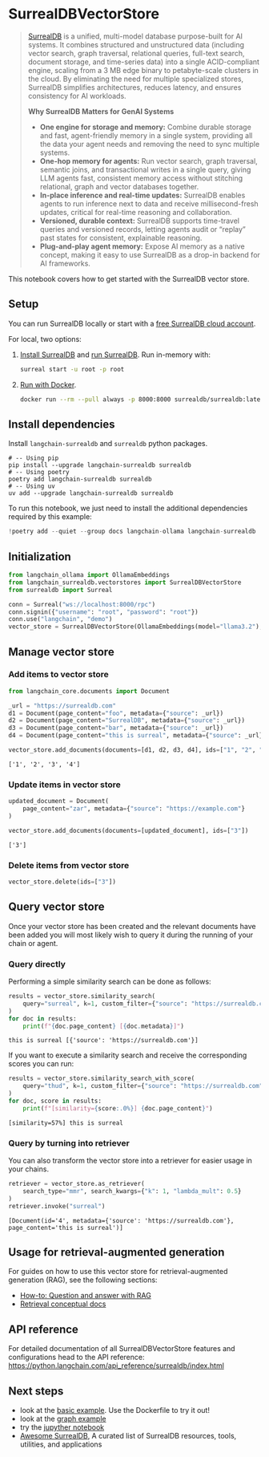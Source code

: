 # SurrealDBVectorStore

> [SurrealDB](https://surrealdb.com) is a unified, multi-model database purpose-built for AI systems. It combines structured and unstructured data (including vector search, graph traversal, relational queries, full-text search, document storage, and time-series data) into a single ACID-compliant engine, scaling from a 3 MB edge binary to petabyte-scale clusters in the cloud. By eliminating the need for multiple specialized stores, SurrealDB simplifies architectures, reduces latency, and ensures consistency for AI workloads.
>
> **Why SurrealDB Matters for GenAI Systems**
> - **One engine for storage and memory:** Combine durable storage and fast, agent-friendly memory in a single system, providing all the data your agent needs and removing the need to sync multiple systems.
> - **One-hop memory for agents:** Run vector search, graph traversal, semantic joins, and transactional writes in a single query, giving LLM agents fast, consistent memory access without stitching relational, graph and vector databases together.
> - **In-place inference and real-time updates:** SurrealDB enables agents to run inference next to data and receive millisecond-fresh updates, critical for real-time reasoning and collaboration.
> - **Versioned, durable context:** SurrealDB supports time-travel queries and versioned records, letting agents audit or “replay” past states for consistent, explainable reasoning.
> - **Plug-and-play agent memory:** Expose AI memory as a native concept, making it easy to use SurrealDB as a drop-in backend for AI frameworks.

This notebook covers how to get started with the SurrealDB vector store.

## Setup

You can run SurrealDB locally or start with a [free SurrealDB cloud account](https://surrealdb.com/docs/cloud/getting-started).

For local, two options:
1. [Install SurrealDB](https://surrealdb.com/docs/surrealdb/installation) and [run SurrealDB](https://surrealdb.com/docs/surrealdb/installation/running). Run in-memory with:

    ```bash
    surreal start -u root -p root
    ```

2. [Run with Docker](https://surrealdb.com/docs/surrealdb/installation/running/docker).

    ```bash
    docker run --rm --pull always -p 8000:8000 surrealdb/surrealdb:latest start
    ```

## Install dependencies

Install `langchain-surrealdb` and `surrealdb` python packages.

```shell
# -- Using pip
pip install --upgrade langchain-surrealdb surrealdb
# -- Using poetry
poetry add langchain-surrealdb surrealdb
# -- Using uv
uv add --upgrade langchain-surrealdb surrealdb
```
To run this notebook, we just need to install the additional dependencies required by this example:



```python
!poetry add --quiet --group docs langchain-ollama langchain-surrealdb
```
## Initialization



```python
from langchain_ollama import OllamaEmbeddings
from langchain_surrealdb.vectorstores import SurrealDBVectorStore
from surrealdb import Surreal

conn = Surreal("ws://localhost:8000/rpc")
conn.signin({"username": "root", "password": "root"})
conn.use("langchain", "demo")
vector_store = SurrealDBVectorStore(OllamaEmbeddings(model="llama3.2"), conn)
```
## Manage vector store

### Add items to vector store



```python
from langchain_core.documents import Document

_url = "https://surrealdb.com"
d1 = Document(page_content="foo", metadata={"source": _url})
d2 = Document(page_content="SurrealDB", metadata={"source": _url})
d3 = Document(page_content="bar", metadata={"source": _url})
d4 = Document(page_content="this is surreal", metadata={"source": _url})

vector_store.add_documents(documents=[d1, d2, d3, d4], ids=["1", "2", "3", "4"])
```
```output
['1', '2', '3', '4']
```


### Update items in vector store


```python
updated_document = Document(
    page_content="zar", metadata={"source": "https://example.com"}
)

vector_store.add_documents(documents=[updated_document], ids=["3"])
```



```output
['3']
```


### Delete items from vector store



```python
vector_store.delete(ids=["3"])
```

## Query vector store

Once your vector store has been created and the relevant documents have been added you will most likely wish to query it during the running of your chain or agent. 

### Query directly

Performing a simple similarity search can be done as follows:



```python
results = vector_store.similarity_search(
    query="surreal", k=1, custom_filter={"source": "https://surrealdb.com"}
)
for doc in results:
    print(f"{doc.page_content} [{doc.metadata}]")  
```
```output
this is surreal [{'source': 'https://surrealdb.com'}]
```
If you want to execute a similarity search and receive the corresponding scores you can run:



```python
results = vector_store.similarity_search_with_score(
    query="thud", k=1, custom_filter={"source": "https://surrealdb.com"}
)
for doc, score in results:
    print(f"[similarity={score:.0%}] {doc.page_content}")  
```
```output
[similarity=57%] this is surreal
```
### Query by turning into retriever

You can also transform the vector store into a retriever for easier usage in your chains. 



```python
retriever = vector_store.as_retriever(
    search_type="mmr", search_kwargs={"k": 1, "lambda_mult": 0.5}
)
retriever.invoke("surreal")
```



```output
[Document(id='4', metadata={'source': 'https://surrealdb.com'}, page_content='this is surreal')]
```


## Usage for retrieval-augmented generation

For guides on how to use this vector store for retrieval-augmented generation (RAG), see the following sections:

- [How-to: Question and answer with RAG](https://python.langchain.com/docs/how_to/#qa-with-rag)
- [Retrieval conceptual docs](https://python.langchain.com/docs/concepts/retrieval/)

## API reference

For detailed documentation of all SurrealDBVectorStore features and configurations head to the API reference: https://python.langchain.com/api_reference/surrealdb/index.html

## Next steps

- look at the [basic example](https://github.com/surrealdb/langchain-surrealdb/tree/main/examples/basic). Use the Dockerfile to try it out!
- look at the [graph example](https://github.com/surrealdb/langchain-surrealdb/tree/main/examples/graph)
- try the [jupyther notebook](https://github.com/langchain-ai/langchain/blob/master/docs/docs/integrations/vectorstores/surrealdb.ipynb)
- [Awesome SurrealDB](https://github.com/surrealdb/awesome-surreal), A curated list of SurrealDB resources, tools, utilities, and applications
